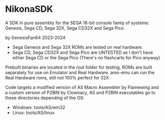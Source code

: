 # NikonaSDK
A SDK in pure assembly for the SEGA 16-bit console famly of systems: Genesis, Sega CD, Sega 32X, Sega CD32X and Sega Pico.

by GenesisFan64 2023-2024

- Sega Genesis and Sega 32X ROMs are tested on real hardware.
- Sega CD, Sega CD32X and Sega Pico are UNTESTED as I don't have either Sega CD or the Sega Pico (There's no flashcarts for Pico anyway)

Prebuilt binaries are located in the /out folder for testing, ROMs are built separately for use on Emulator and Real Hardware. ares-emu can run the Real Hardware roms, still not 100% perfect for 32X

Code targets a modified version of AS Macro Assembler by Flamewing and a custom version of P2BIN by Clownacy, AS and P2BIN executables go to these directories depending of the OS:

- Windows: tools/AS/win32
- Linux: tools/AS/linux
